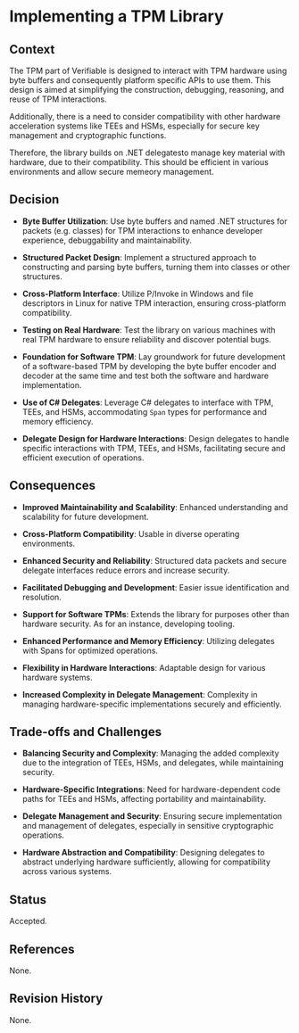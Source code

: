 # Implementing a TPM Library

## Context

The TPM part of Verifiable is designed to interact with TPM hardware using byte buffers and consequently platform specific APIs to use them. This design is aimed at simplifying the construction, debugging, reasoning, and reuse of TPM interactions.

Additionally, there is a need to consider compatibility with other hardware acceleration systems like TEEs and HSMs, especially for secure key management and cryptographic functions.

Therefore, the library builds on .NET delegatesto manage key material with hardware, due to their compatibility. This should be efficient in various environments and allow secure memeory management.

## Decision

- **Byte Buffer Utilization**: Use byte buffers and named .NET structures for packets (e.g. classes) for TPM interactions to enhance developer experience, debuggability and maintainability.

- **Structured Packet Design**: Implement a structured approach to constructing and parsing byte buffers, turning them into classes or other structures.

- **Cross-Platform Interface**: Utilize P/Invoke in Windows and file descriptors in Linux for native TPM interaction, ensuring cross-platform compatibility.

- **Testing on Real Hardware**: Test the library on various machines with real TPM hardware to ensure reliability and discover potential bugs.

- **Foundation for Software TPM**: Lay groundwork for future development of a software-based TPM by developing the byte buffer encoder and decoder at the same time and test both the software and hardware implementation.

- **Use of C# Delegates**: Leverage C# delegates to interface with TPM, TEEs, and HSMs, accommodating `Span` types for performance and memory efficiency.

- **Delegate Design for Hardware Interactions**: Design delegates to handle specific interactions with TPM, TEEs, and HSMs, facilitating secure and efficient execution of operations.

## Consequences

- **Improved Maintainability and Scalability**: Enhanced understanding and scalability for future development.

- **Cross-Platform Compatibility**: Usable in diverse operating environments.

- **Enhanced Security and Reliability**: Structured data packets and secure delegate interfaces reduce errors and increase security.

- **Facilitated Debugging and Development**: Easier issue identification and resolution.

- **Support for Software TPMs**: Extends the library for purposes other than hardware security. As for an instance, developing tooling.

- **Enhanced Performance and Memory Efficiency**: Utilizing delegates with Spans for optimized operations.

- **Flexibility in Hardware Interactions**: Adaptable design for various hardware systems.

- **Increased Complexity in Delegate Management**: Complexity in managing hardware-specific implementations securely and efficiently.

## Trade-offs and Challenges

- **Balancing Security and Complexity**: Managing the added complexity due to the integration of TEEs, HSMs, and delegates, while maintaining security.

- **Hardware-Specific Integrations**: Need for hardware-dependent code paths for TEEs and HSMs, affecting portability and maintainability.

- **Delegate Management and Security**: Ensuring secure implementation and management of delegates, especially in sensitive cryptographic operations.

- **Hardware Abstraction and Compatibility**: Designing delegates to abstract underlying hardware sufficiently, allowing for compatibility across various systems.

## Status

Accepted.

## References

None.

## Revision History

None.
